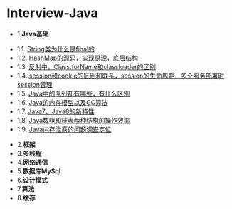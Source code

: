 # Interview-Java
* 1.**Java基础**
 - 1.1. [String类为什么是final的](01.1.md)
 - 1.2. [HashMap的源码，实现原理，底层结构](01.2.md)
 - 1.3. [反射中，Class.forName和classloader的区别](01.3.md)
 - 1.4. [session和cookie的区别和联系，session的生命周期，多个服务部署时session管理](01.4.md)
 - 1.5. [Java中的队列都有哪些，有什么区别](01.5.md)
 - 1.6. [Java的内存模型以及GC算法](01.6.md)
 - 1.7. [Java7、Java8的新特性](01.7.md)
 - 1.8. [Java数组和链表两种结构的操作效率](01.8.md)
 - 1.9. [Java内存泄露的问题调查定位](01.9.md)
* 2.**框架**
* 3.**多线程**
* 4.**网络通信**
* 5.**数据库MySql**
* 6.**设计模式**
* 7.**算法**
* 8.**缓存**
